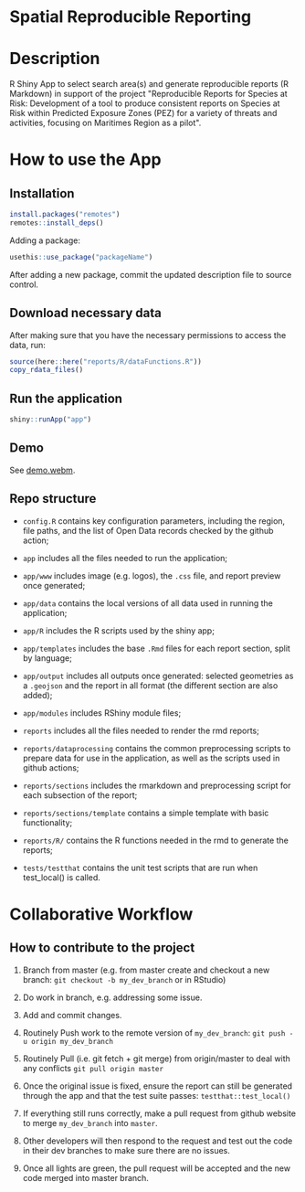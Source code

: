 # Spatial Reproducible Reporting

# Description

R Shiny App to select search area(s) and generate reproducible reports (R Markdown) in support of the project "Reproducible Reports for Species at Risk: Development of a tool to produce consistent reports on Species at Risk within Predicted Exposure Zones (PEZ) for a variety of threats and activities, focusing on Maritimes Region as a pilot".

# How to use the App

## Installation

``` r
install.packages("remotes")
remotes::install_deps()
```

Adding a package:

``` r
usethis::use_package("packageName")
```

After adding a new package, commit the updated description file to source control.

## Download necessary data

After making sure that you have the necessary permissions to access the data, run:

``` r
source(here::here("reports/R/dataFunctions.R"))
copy_rdata_files()
```

## Run the application

``` r
shiny::runApp("app")
```

## Demo

See [demo.webm](https://github.com/dfo-mar-odis/shinySpatialApp/raw/main/demo.webm).

## Repo structure

-   `config.R` contains key configuration parameters, including the region, file paths, and the list of Open Data records checked by the github action;
-   `app` includes all the files needed to run the application;
-   `app/www` includes image (e.g. logos), the `.css` file, and report preview once generated;
-   `app/data` contains the local versions of all data used in running the application;
-   `app/R` includes the R scripts used by the shiny app;
-   `app/templates` includes the base `.Rmd` files for each report section, split by language;
-   `app/output` includes all outputs once generated: selected geometries as a `.geojson` and the report in all format (the different section are also added);
-   `app/modules` includes RShiny module files;

-   `reports` includes all the files needed to render the rmd reports;
-   `reports/dataprocessing` contains the common preprocessing scripts to prepare data for use in the application, as well as the scripts used in github actions;
-   `reports/sections` includes the rmarkdown and preprocessing script for each subsection of the report;
-   `reports/sections/template` contains a simple template with basic functionality;
-   `reports/R/` contains the R functions needed in the rmd to generate the reports;
-   `tests/testthat` contains the unit test scripts that are run when test_local() is called.

# **Collaborative Workflow**

## **How to contribute to the project**

1.  Branch from master (e.g. from master create and checkout a new branch: `git checkout -b my_dev_branch` or in RStudio)

2.  Do work in branch, e.g. addressing some issue.

3.  Add and commit changes.

4.  Routinely Push work to the remote version of `my_dev_branch`: `git push -u origin my_dev_branch`

5.  Routinely Pull (i.e. git fetch + git merge) from origin/master to deal with any conflicts `git pull origin master`

6.  Once the original issue is fixed, ensure the report can still be generated through the app and that the test suite passes: `testthat::test_local()`

7.  If everything still runs correctly, make a pull request from github website to merge `my_dev_branch` into `master`.

8.  Other developers will then respond to the request and test out the code in their dev branches to make sure there are no issues.

9.  Once all lights are green, the pull request will be accepted and the new code merged into master branch.
